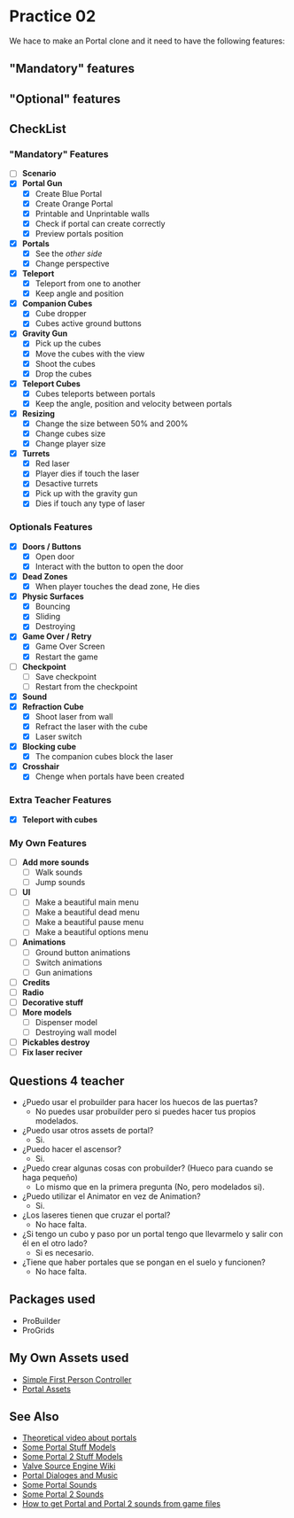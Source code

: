 # Practice 02

We hace to make an Portal clone and it need to have the following features:

## "Mandatory" features

## "Optional" features

## CheckList

### "Mandatory" Features
- [ ] **Scenario**
- [x] **Portal Gun**
	- [x] Create Blue Portal
	- [x] Create Orange Portal
	- [x] Printable and Unprintable walls
	- [x] Check if portal can create correctly
	- [x] Preview portals position
- [x] **Portals**
	- [x] See the *other side*
	- [x] Change perspective
- [x] **Teleport**
	- [x] Teleport from one to another
	- [x] Keep angle and position
- [x] **Companion Cubes**
	- [x] Cube dropper
	- [x] Cubes active ground buttons
- [x] **Gravity Gun**
	- [x] Pick up the cubes
	- [x] Move the cubes with the view
	- [x] Shoot the cubes
	- [x] Drop the cubes
- [x] **Teleport Cubes**
	- [x] Cubes teleports between portals
	- [x] Keep the angle, position and velocity between portals
- [x] **Resizing**
	- [x] Change the size between 50% and 200%
	- [x] Change cubes size
	- [x] Change player size
- [x] **Turrets**
	- [x] Red laser
	- [x] Player dies if touch the laser
	- [x] Desactive turrets
	- [x] Pick up with the gravity gun
	- [x] Dies if touch any type of laser

### Optionals Features
- [x] **Doors / Buttons**
	- [x] Open door
	- [x] Interact with the button to open the door
- [x] **Dead Zones**
	- [x] When player touches the dead zone, He dies
- [x] **Physic Surfaces**
	- [x] Bouncing
	- [x] Sliding
	- [x] Destroying
- [x] **Game Over / Retry**
	- [x] Game Over Screen
	- [x] Restart the game
- [ ] **Checkpoint**
	- [ ] Save checkpoint
	- [ ] Restart from the checkpoint
- [x] **Sound**
- [x] **Refraction Cube**
	- [x] Shoot laser from wall
	- [x] Refract the laser with the cube
	- [x] Laser switch
- [x] **Blocking cube**
	- [x] The companion cubes block the laser
- [x] **Crosshair**
	- [x] Chenge when portals have been created

### Extra Teacher Features
- [x] **Teleport with cubes**

### My Own Features
- [ ] **Add more sounds**
	- [ ] Walk sounds
	- [ ] Jump sounds
- [ ] **UI**
	- [ ] Make a beautiful main menu
	- [ ] Make a beautiful dead menu
	- [ ] Make a beautiful pause menu
	- [ ] Make a beautiful options menu
- [ ] **Animations**
	- [ ] Ground button animations
	- [ ] Switch animations
	- [ ] Gun animations
- [ ] **Credits**
- [ ] **Radio**
- [ ] **Decorative stuff**
- [ ] **More models**
	- [ ] Dispenser model
	- [ ] Destroying wall model
- [ ] **Pickables destroy**
- [ ] **Fix laser reciver**

## Questions 4 teacher

- ¿Puedo usar el probuilder para hacer los huecos de las puertas?
	- No puedes usar probuilder pero si puedes hacer tus propios modelados.
- ¿Puedo usar otros assets de portal?
	- Si.
- ¿Puedo hacer el ascensor?
	- Si.
- ¿Puedo crear algunas cosas con probuilder? (Hueco para cuando se haga pequeño)
	- Lo mismo que en la primera pregunta (No, pero modelados si).
- ¿Puedo utilizar el Animator en vez de Animation?
	- Si.
- ¿Los laseres tienen que cruzar el portal?
	- No hace falta.
- ¿Si tengo un cubo y paso por un portal tengo que llevarmelo y salir con él en el otro lado?
	- Si es necesario.
- ¿Tiene que haber portales que se pongan en el suelo y funcionen?
	- No hace falta.

## Packages used

- ProBuilder
- ProGrids

## My Own Assets used

- [Simple First Person Controller](http://magicdvstudio.com/assets/simpleFirstPersonController.unitypackage)
- [Portal Assets](http://magicdvstudio.com/assets/PortalAssets_magicdidac.unitypackage)

## See Also

- [Theoretical video about portals](https://www.youtube.com/watch?v=_SmPR5mvH7w) 
- [Some Portal Stuff Models](https://www.models-resource.com/pc_computer/portal)
- [Some Portal 2 Stuff Models](https://www.models-resource.com/pc_computer/portal2)
- [Valve Source Engine Wiki](https://developer.valvesoftware.com/wiki/Main_Page)
- [Portal Dialoges and Music](http://www.portal2sounds.com/)
- [Some Portal Sounds](https://www.sounds-resource.com/pc_computer/portal/)
- [Some Portal 2 Sounds](https://www.sounds-resource.com/pc_computer/portal2/)
- [How to get Portal and Portal 2 sounds from game files](https://gaming.stackexchange.com/questions/21445/how-do-i-extract-portal-2-sound-effects)
